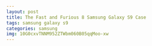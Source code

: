 ```yaml
---
layout: post
title: The Fast and Furious 8 Samsung Galaxy S9 Case
tags: samsung galaxy s9
categories: samsung
img: 10G0cxvTNNM952ZTWbm060B05qqMoo-xw
---
```

